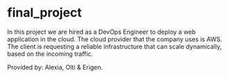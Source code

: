 # final_project

In this project we  are hired as a DevOps Engineer to deploy a web application in the cloud. The cloud
provider that the company uses is AWS. The client is requesting a reliable infrastructure that
can scale dynamically, based on the incoming traffic.

Provided by: Alexia, Olti & Erigen.